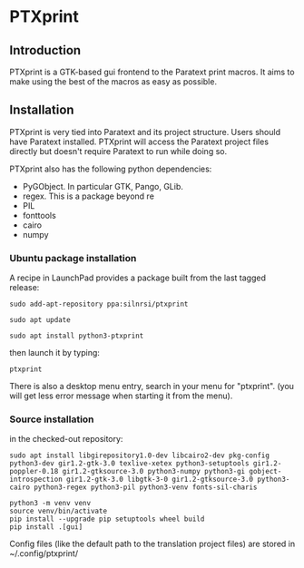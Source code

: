 # PTXprint

## Introduction

PTXprint is a GTK-based gui frontend to the Paratext print macros. It aims to make
using the best of the macros as easy as possible.

## Installation

PTXprint is very tied into Paratext and its project structure. Users should have
Paratext installed. PTXprint will access the Paratext project files directly but doesn't require Paratext to run while doing so.

PTXprint also has the following python dependencies:

- PyGObject. In particular GTK, Pango, GLib.
- regex. This is a package beyond re
- PIL
- fonttools
- cairo
- numpy

### Ubuntu package installation

A recipe in LaunchPad provides a package built from the last tagged release:

`sudo add-apt-repository ppa:silnrsi/ptxprint`

`sudo apt update`

`sudo apt install python3-ptxprint`

then launch it by typing:

`ptxprint`

There is also a desktop menu entry, search in your menu for "ptxprint". 
(you will get less error message when starting it from the menu). 


### Source installation

in the checked-out repository: 

```
sudo apt install libgirepository1.0-dev libcairo2-dev pkg-config python3-dev gir1.2-gtk-3.0 texlive-xetex python3-setuptools gir1.2-poppler-0.18 gir1.2-gtksource-3.0 python3-numpy python3-gi gobject-introspection gir1.2-gtk-3.0 libgtk-3-0 gir1.2-gtksource-3.0 python3-cairo python3-regex python3-pil python3-venv fonts-sil-charis

python3 -m venv venv
source venv/bin/activate
pip install --upgrade pip setuptools wheel build
pip install .[gui]
```

Config files (like the default path to the translation project files) are stored in ~/.config/ptxprint/
